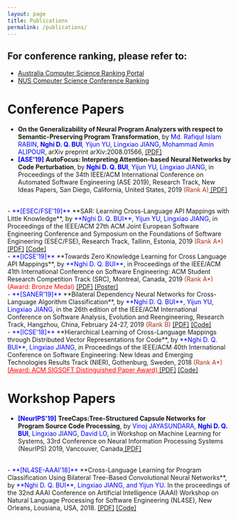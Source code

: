```yaml
---
layout: page
title: Publications
permalink: /publications/
---
```

## For conference ranking, please refer to: 
- <a href="http://portal.core.edu.au/conf-ranks/" target="_blank"> Australia Computer Science Ranking Portal </a>
- <a href="http://www.cs.jhu.edu/~taochen/SoC_Conference_Ranking.html" target="_blank"> NUS Computer Science Conference Ranking </a>


# Conference Papers
- **On the Generalizability of Neural Program Analyzers with respect to Semantic-Preserving Program Transformation**, by <span style="color:blue">Md. Rafiqul Islam RABIN, **Nghi D. Q. BUI**, Yijun YU, Lingxiao JIANG, Mohammad Amin ALIPOUR</span>, arXiv preprint arXiv:2008.01566, <a href="https://arxiv.org/pdf/2008.01566.pdf" target="_blank"> [PDF]</a>
- <span style="color:blue">**[ASE'19]**</span> **AutoFocus: Interpreting Attention-based Neural Networks by Code Perturbation**, by <span style="color:blue">**Nghi D. Q. BUI**, Yijun YU, Lingxiao JIANG</span>, in Proceedings of the 34th IEEE/ACM International Conference on Automated Software Engineering (ASE 2019), Research Track, New Ideas Papers, San Diego, California, United States, 2019 <span style="color:#AB2F15">(Rank A)</span><a href="/files/ASE_2019_NIER.pdf" target="_blank"> [PDF]</a>
<br>
- <span style="color:blue">**[ESEC/FSE'19]**</span> **SAR: Learning Cross-Language API Mappings with Little Knowledge**, by <span style="color:blue">**Nghi D. Q. BUI**, Yijun YU, Lingxiao JIANG</span>, in Proceedings of the IEEE/ACM 27th ACM Joint European Software Engineering Conference and Symposium on the Foundations of Software Engineering (ESEC/FSE), Research Track, Tallinn, Estonia, 2019 <span style="color:#AB2F15">(Rank A*)</span> <a href="/files/FSE_2019.pdf" target="_blank"> [PDF]</a> <a href="https://github.com/bdqnghi/SAR_API_mapping" target="_blank"> [Code]</a>
<br>
- <span style="color:blue">**[ICSE'19]**</span> **Towards Zero Knowledge Learning for Cross Language API Mappings**, by <span style="color:blue">**Nghi D. Q. BUI**</span>, in Proceedings of the IEEE/ACM 41th International Conference on Software Engineering: ACM Student Research Competition Track (SRC), Montreal, Canada, 2019 <span style="color:#AB2F15">(Rank A*)</span>  <span style="color:red">(Award: Bronze Medal)</span> <a href="/files/ICSE_2019_SRC.pdf" target="_blank">[PDF]</a> <a href="/files/ICSE_2019_poster.pdf" target="_blank">[Poster]</a>
<br>
- <span style="color:blue">**[SANER'19]**</span> **Bilateral Dependency Neural Networks for Cross-Language Algorithm Classification**, by <span style="color:blue">**Nghi D. Q. BUI**, Yijun YU, Lingxiao JIANG</span>, in the 26th edition of the IEEE/ACM International Conference on Software Analysis, Evolution and Reengineering, Research Track, Hangzhou, China, February 24-27, 2019 <span style="color:#AB2F15">(Rank B)</span> <a href="/files/SANER_2019_bilateral_dependency.pdf" target="_blank"> [PDF]</a> <a href="https://github.com/bdqnghi/bi-tbcnn" target="_blank"> [Code]</a>
<br>
- <span style="color:blue">**[ICSE'18]**</span> **Hierarchical Learning of Cross-Language Mappings through Distributed Vector Representations for Code**, by <span style="color:blue">**Nghi D. Q. BUI**, Lingxiao JIANG</span>, in Proceedings of the IEEE/ACM 40th International Conference on Software Engineering: New Ideas and Emerging Technologies Results Track (NIER), Gothenburg, Sweden, 2018 <span style="color:#AB2F15">(Rank A*)</span> <a href="https://www.icse2018.org/info/awards" style="color:red" target="_blank"> (Award: ACM SIGSOFT Distinguished Paper Award) </a> <a href="/files/ICSE_2018_NIER.pdf" target="_blank"> [PDF]</a> <a href="https://github.com/bdqnghi/hierarchical-programming-language-mapping" target="_blank"> [Code]</a>

# Workshop Papers
- <span style="color:blue">**[NeurIPS'19]**</span> **TreeCaps:Tree-Structured Capsule Networks for Program Source Code Processing**, by <span style="color:blue">Vinoj JAYASUNDARA, **Nghi D. Q. BUI**, Lingxiao JIANG, David LO</span>, in Workshop on Machine Learning for Systems,  33rd Conference on Neural Information Processing Systems (NeurIPS) 2019, Vancouver, Canada<a href="https://arxiv.org/pdf/1910.12306.pdf" target="_blank"> [PDF]</a>
<br>
- <span style="color:blue">**[NL4SE-AAAI'18]**</span> **Cross-Language Learning for Program Classification Using Bilateral Tree-Based Convolutional Neural Networks**, by <span style="color:blue">**Nghi D. Q. BUI**, Lingxiao JIANG, and Yijun YU</span>. In the proceedings of the 32nd AAAI Conference on Artificial Intelligence (AAAI) Workshop on Natural Language Processing for Software Engineering (NL4SE), New Orleans, Lousiana, USA, 2018.  <a href="/files/AAAI_18_cross_language_learning.pdf" target="_blank"> [PDF]</a> <a href="https://github.com/bdqnghi/bi-tbcnn" target="_blank"> [Code]</a>
